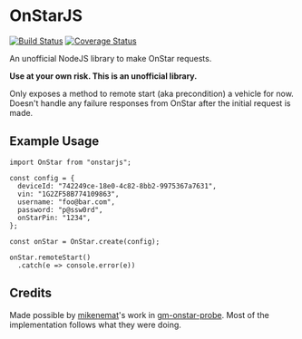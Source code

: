 # OnStarJS
[![Build Status](https://travis-ci.org/samrum/OnStarJS.svg?branch=master)](https://travis-ci.org/samrum/OnStarJS)
[![Coverage Status](https://coveralls.io/repos/github/samrum/OnStarJS/badge.svg?branch=master)](https://coveralls.io/github/samrum/OnStarJS?branch=master)

An unofficial NodeJS library to make OnStar requests.

**Use at your own risk. This is an unofficial library.**

Only exposes a method to remote start (aka precondition) a vehicle for now. Doesn't handle any failure responses from OnStar after the initial request is made.

## Example Usage
    import OnStar from "onstarjs";

    const config = {
      deviceId: "742249ce-18e0-4c82-8bb2-9975367a7631",
      vin: "1G2ZF58B774109863",
      username: "foo@bar.com",
      password: "p@ssw0rd",
      onStarPin: "1234",
    };

    const onStar = OnStar.create(config);

    onStar.remoteStart()
      .catch(e => console.error(e))

## Credits
Made possible by [mikenemat](https://github.com/mikenemat/)'s work in [gm-onstar-probe](https://github.com/mikenemat/gm-onstar-probe). Most of the implementation follows what they were doing.

